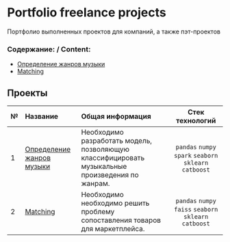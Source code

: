 # Portfolio freelance projects

Портфолио выполненных проектов для компаний, а также пэт-проектов

### Содержание: / Content:

   - [Определение жанров музыки](Music%20jenres)
   - [Matching](02-Matching)
     


## Проекты

|№| Название | Общая информация | Стек технологий |
|:---|:-------------------|:----------------------------------------------------------|:-----------:|
|1  |[Определение жанров музыки](01-Music_jenre)|Необходимо разработать модель, позволяющую классифицировать музыкальные произведения по жанрам.|`pandas` `numpy`  `spark` `seaborn` `sklearn` `catboost` |
|2  |[Matching](02-Matching)|Необходимо необходимо решить проблему сопоставления товаров для маркетплейса.|`pandas` `numpy`  `faiss` `seaborn` `sklearn` `catboost` |
